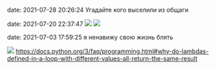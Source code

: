 date: 2021-07-28 20:26:24
Угадайте кого выселили из общаги

date: 2021-07-20 22:37:47
![](/static/img/PZ-o0hRb1Kw.jpg)
![](/static/img/XcDH2UfYCnM.jpg)

date: 2021-07-03 17:59:25
я ненавижу свою жизнь блять

![](/static/img/V_GmMeIcEhg.jpg)
https://docs.python.org/3/faq/programming.html#why-do-lambdas-defined-in-a-loop-with-different-values-all-return-the-same-result
